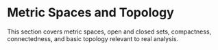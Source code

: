 # Metric Spaces and Topology

This section covers metric spaces, open and closed sets, compactness, connectedness, and basic topology relevant to real analysis.